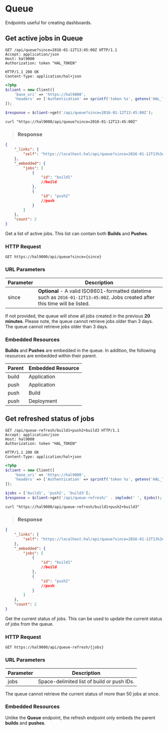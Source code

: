 # Queue

Endpoints useful for creating dashboards.

## Get active jobs in Queue

```http
GET /api/queue?since=2016-01-12T13:45:00Z HTTP/1.1
Accept: application/json
Host: hal9000
Authorization: token "HAL_TOKEN"
```

``` http
HTTP/1.1 200 OK
Content-Type: application/hal+json
```

```php
<?php
$client = new Client([
    'base_uri' => 'https://hal9000',
    'headers' => ['Authentication' => sprintf('token %s', getenv('HAL_TOKEN'))]
]);

$response = $client->get('/api/queue?since=2016-01-12T13:45:00Z');
```

```shell
curl "https://hal9000/api/queue?since=2016-01-12T13:45:00Z"
```

> ### Response

```json
{
    "_links": {
        "self": "https://localhost.hal/api/queue?since=2016-01-12T13%3A45%3A00Z"
    },
    "_embedded": {
        "jobs": [
            {
                "id": "build1"
                //build
            },
            {
                "id": "push2"
                //push
            }
        ]
    },
    "count": 2
}
```

Get a list of active jobs. This list can contain both **Builds** and **Pushes**.

### HTTP Request

`GET https://hal9000/api/queue?since={since}`

### URL Parameters

Parameter | Description
--------- | -----------
since     | **Optional** - A valid ISO8601-formatted datetime such as `2016-01-12T13:45:00Z`. Jobs created after this time will be listed.

<aside class="notice">
    If not provided, the queue will show all jobs created in the previous <b>20 minutes</b>. Please note, the queue cannot retrieve jobs older than 3 days.
</aside>

<aside class="warning">
    The queue cannot retrieve jobs older than 3 days.
</aside>

### Embedded Resources

**Builds** and **Pushes** are embedded in the queue. In addition, the following resources are embedded within their parent.

Parent          | Embedded Resource
--------------- | -----------------
build           | Application
push            | Application
push            | Build
push            | Deployment

## Get refreshed status of jobs

```http
GET /api/queue-refresh/build1+push2+build3 HTTP/1.1
Accept: application/json
Host: hal9000
Authorization: token "HAL_TOKEN"
```

``` http
HTTP/1.1 200 OK
Content-Type: application/hal+json
```

```php
<?php
$client = new Client([
    'base_uri' => 'https://hal9000',
    'headers' => ['Authentication' => sprintf('token %s', getenv('HAL_TOKEN'))]
]);

$jobs = ['build1', 'push2', 'build3'];
$response = $client->get('/api/queue-refresh/' . implode(' ', $jobs));
```

```shell
curl "https://hal9000/api/queue-refresh/build1+push2+build3"
```

> ### Response

```json
{
    "_links": {
        "self": "https://localhost.hal/api/queue?since=2016-01-12T13%3A45%3A00Z"
    },
    "_embedded": {
        "jobs": [
            {
                "id": "build1"
                //build
            },
            {
                "id": "push2"
                //push
            }
        ]
    },
    "count": 2
}
```

Get the current status of jobs. This can be used to update the current status of jobs from the queue.

### HTTP Request

`GET https://hal9000/api/queue-refresh/{jobs}`

### URL Parameters

Parameter | Description
--------- | -----------
jobs      | Space-delimited list of build or push IDs.

<aside class="warning">
    The queue cannot retrieve the current status of more than 50 jobs at once.
</aside>

### Embedded Resources

Unlike the **Queue** endpoint, the refresh endpoint only embeds the parent **builds** and **pushes**.


